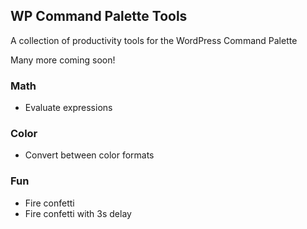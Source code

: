 ## WP Command Palette Tools

A collection of productivity tools for the WordPress Command Palette

Many more coming soon!

### Math
- Evaluate expressions

### Color
- Convert between color formats

### Fun
- Fire confetti
- Fire confetti with 3s delay
